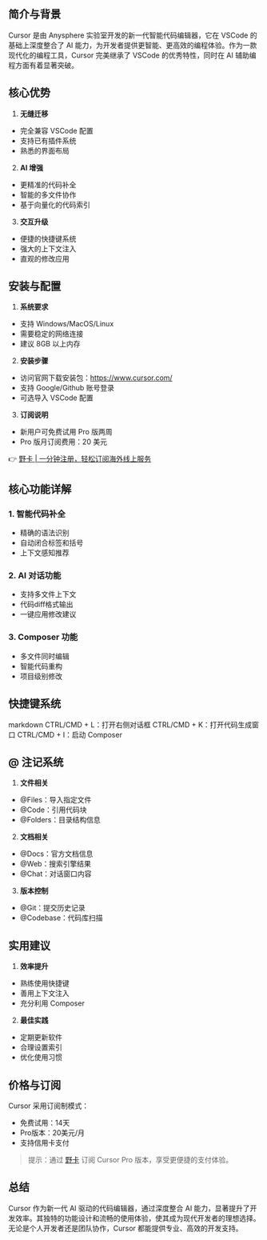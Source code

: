 ## 简介与背景

Cursor 是由 Anysphere 实验室开发的新一代智能代码编辑器，它在 VSCode 的基础上深度整合了 AI 能力，为开发者提供更智能、更高效的编程体验。作为一款现代化的编程工具，Cursor 完美继承了 VSCode 的优秀特性，同时在 AI 辅助编程方面有着显著突破。

## 核心优势

1. **无缝迁移**
- 完全兼容 VSCode 配置
- 支持已有插件系统
- 熟悉的界面布局

2. **AI 增强**
- 更精准的代码补全
- 智能的多文件协作
- 基于向量化的代码索引

3. **交互升级**
- 便捷的快捷键系统
- 强大的上下文注入
- 直观的修改应用

## 安装与配置

1. **系统要求**
- 支持 Windows/MacOS/Linux
- 需要稳定的网络连接
- 建议 8GB 以上内存

2. **安装步骤**
- 访问官网下载安装包：https://www.cursor.com/
- 支持 Google/Github 账号登录
- 可选导入 VSCode 配置

3. **订阅说明**
- 新用户可免费试用 Pro 版两周
- Pro 版月订阅费用：20 美元

👉 [野卡 | 一分钟注册，轻松订阅海外线上服务](https://bit.ly/bewildcard)

## 核心功能详解

### 1. 智能代码补全
- 精确的语法识别
- 自动闭合标签和括号
- 上下文感知推荐

### 2. AI 对话功能
- 支持多文件上下文
- 代码diff格式输出
- 一键应用修改建议

### 3. Composer 功能
- 多文件同时编辑
- 智能代码重构
- 项目级别修改

## 快捷键系统

markdown
CTRL/CMD + L：打开右侧对话框
CTRL/CMD + K：打开代码生成窗口
CTRL/CMD + I：启动 Composer


## @ 注记系统

1. **文件相关**
- @Files：导入指定文件
- @Code：引用代码块
- @Folders：目录结构信息

2. **文档相关**
- @Docs：官方文档信息
- @Web：搜索引擎结果
- @Chat：对话窗口内容

3. **版本控制**
- @Git：提交历史记录
- @Codebase：代码库扫描

## 实用建议

1. **效率提升**
- 熟练使用快捷键
- 善用上下文注入
- 充分利用 Composer

2. **最佳实践**
- 定期更新软件
- 合理设置索引
- 优化使用习惯

## 价格与订阅

Cursor 采用订阅制模式：
- 免费试用：14天
- Pro版本：20美元/月
- 支持信用卡支付

> 提示：通过 [野卡](https://bit.ly/bewildcard) 订阅 Cursor Pro 版本，享受更便捷的支付体验。

## 总结

Cursor 作为新一代 AI 驱动的代码编辑器，通过深度整合 AI 能力，显著提升了开发效率。其独特的功能设计和流畅的使用体验，使其成为现代开发者的理想选择。无论是个人开发者还是团队协作，Cursor 都能提供专业、高效的开发支持。